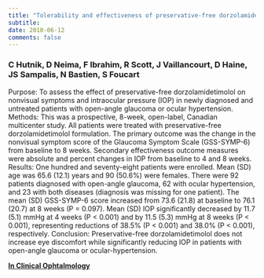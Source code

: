 ```yaml
---
title: "Tolerability and effectiveness of preservative-free dorzolamide–timolol (preservative-free COSOPT®) in patients with open-angle glaucoma or ocular hypertension"
subtitle: 
date: 2010-06-12
comments: false
---
```


### C Hutnik, D Neima, F Ibrahim, R Scott, J Vaillancourt, D Haine, JS Sampalis, N Bastien, S Foucart

Purpose: To assess the effect of preservative-free dorzolamidetimolol on nonvisual symptoms and intraocular pressure (IOP) in newly diagnosed and untreated patients with open-angle glaucoma or ocular hypertension. Methods: This was a prospective, 8-week, open-label, Canadian multicenter study. All patients were treated with preservative-free dorzolamidetimolol formulation. The primary outcome was the change in the nonvisual symptom score of the Glaucoma Symptom Scale (GSS-SYMP-6) from baseline to 8 weeks. Secondary effectiveness outcome measures were absolute and percent changes in IOP from baseline to 4 and 8 weeks. Results: One hundred and seventy-eight patients were enrolled. Mean (SD) age was 65.6 (12.1) years and 90 (50.6%) were females. There were 92 patients diagnosed with open-angle glaucoma, 62 with ocular hypertension, and 23 with both diseases (diagnosis was missing for one patient). The mean (SD) GSS-SYMP-6 score increased from 73.6 (21.8) at baseline to 76.1 (20.7) at 8 weeks (P = 0.097). Mean (SD) IOP significantly decreased by 11.7 (5.1) mmHg at 4 weeks (P < 0.001) and by 11.5 (5.3) mmHg at 8 weeks (P < 0.001), representing reductions of 38.5% (P < 0.001) and 38.0% (P < 0.001), respectively. Conclusion: Preservative-free dorzolamidetimolol does not increase eye discomfort while significantly reducing IOP in patients with open-angle glaucoma or ocular-hypertension.

<i class="ai ai-open-access ai-2x"></i> [**In Clinical Ophtalmology**](https://www.ncbi.nlm.nih.gov/pmc/articles/PMC2909887/?tool=pmcentrez)
